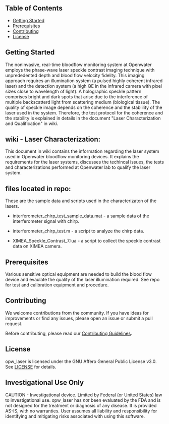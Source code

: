 ## Table of Contents
- [Getting Started](#getting-started)
- [Prerequisites](#prerequisites)
- [Contributing](#contributing)
- [License](#license)

## Getting Started
The noninvasive, real-time bloodflow monitoring system at Openwater employs the phase-wave laser speckle contrast imaging technique with unprededented depth and blood flow velocity fidelity.
This imaging approach requires an illumination system (a pulsed highly coherent infrared laser) and the detection system (a high QE in the infrared camera with pixel sizes close to wavelength of light). A holographic speckle pattern comprises bright and dark spots that arise due to the interference of multiple backscatterd light from scattering medium (biological tissue). The quality of speckle image depends on the coherence and the stablility of the laser used in the system. Therefore, the test protocol for the coherence and the stability is explained in details in the document "Laser Characterization and Qualification" in wiki.

## wiki - Laser Characterization:
This document in wiki contains the information regarding the laser system used in Openwater bloodflow monitoring devices. It explains the requirements for the laser systems, discusses the techincal issues, the tests and characterizations performed at Openwater lab to qualify the laser system.

## files located in repo:

 These are the sample data and scripts used in the characterizaton of the lasers.
  
* interferometer_chirp_test_sample_data.mat - a sample data of the interferometer signal with chirp.

* interferometer_chirp_test.m - a script to analyze the chirp data.

* XIMEA_Speckle_Contrast_7.lua - a script to collect the speckle contrast data on XIMEA camera.

## Prerequisites

Various sensitive optical equipment are needed to build the blood flow device and evaulate the quality of the laser illumination required. See repo for test and calibration equipment and procedure.

## Contributing

We welcome contributions from the community. If you have ideas for improvements or find any issues, please open an issue or submit a pull request.

Before contributing, please read our [Contributing Guidelines](CONTRIBUTING.md).

## License

opw_laser is licensed under the GNU Affero General Public License v3.0. See [LICENSE](LICENSE) for details.

## Investigational Use Only
CAUTION - Investigational device. Limited by Federal (or United States) law to investigational use. opw_laser has *not* been evaluated by the FDA and is not designed for the treatment or diagnosis of any disease. It is provided AS-IS, with no warranties. User assumes all liability and responsibility for identifying and mitigating risks associated with using this software.

